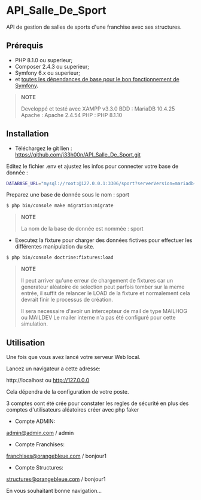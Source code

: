 API_Salle_De_Sport
========================
API de gestion de salles de sports d'une franchise avec ses structures.

Prérequis
------------

  * PHP 8.1.0 ou superieur;
  * Composer 2.4.3 ou superieur;
  * Symfony 6.x ou superieur;
  * et [toutes les dépendances de base pour le bon fonctionnement de Symfony](http://symfony.com/doc/current/reference/requirements.html).

> **NOTE**
>
>Developpé et testé avec XAMPP v3.3.0
>BDD : MariaDB 10.4.25
>Apache : Apache 2.4.54
>PHP : PHP 8.1.10
>

Installation
------------
- Téléchargez le git
lien : https://github.com/j33h00n/API_Salle_De_Sport.git


Editez le fichier .env et ajustez les infos pour connecter votre base de donnée :

```bash
DATABASE_URL="mysql://root:@127.0.0.1:3306/sport?serverVersion=mariadb-10.4.25&charset=utf8mb4"

```

Preparez une base de donnée sous le nom : sport


```bash
$ php bin/console make migration:migrate

```
> **NOTE**
>
>La nom de la base de donnée est nommée : sport
>

- Executez la fixture pour charger des données fictives pour effectuer les différentes manipulation du site.

```bash
$ php bin/console doctrine:fixtures:load

```

> **NOTE**
>
>Il peut arriver qu'une erreur de chargement de fixtures car un generateur aléatoire de selection peut
>parfois tomber sur la meme entrée, il suffit de relancer le LOAD de la fixture et normalement cela
>devrait finir le processus de création.
>
>Il sera necessaire d'avoir un intercepteur de mail de type MAILHOG ou MAILDEV
>Le mailer interne n'a pas été configuré pour cette simulation.


Utilisation
-----------

Une fois que vous avez lancé votre serveur Web local.

Lancez un navigateur a cette adresse:

http://localhost ou http://127.0.0.0

Cela dépendra de la configuration de votre poste.

3 comptes oont été crée pour constater les regles de sécurité
en plus des comptes d'utilisateurs aléatoires créer avec php faker

- Compte ADMIN:

admin@admin.com / admin

- Compte Franchises:

franchises@orangebleue.com / bonjour1

- Compte Structures:

structures@orangebleue.com / bonjour1

En vous souhaitant bonne navigation...